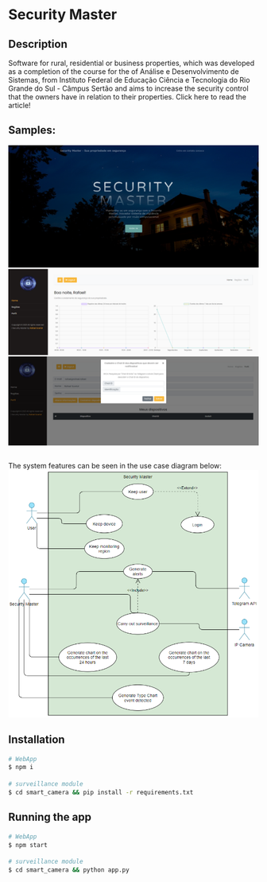 # Security Master

## Description
Software for rural, residential or business properties, which was developed as a completion of the course for the of Análise e Desenvolvimento de Sistemas, from Instituto Federal de Educação Ciência e Tecnologia do Rio Grande do Sul - Câmpus Sertão and aims to increase the security control that the owners have in relation to their properties. Click here to read the article!

##

## Samples:
<img src="https://github.com/rafaelscariot/security-master/blob/master/src/app/public/img/Screenshot_9.png" />
<img src="https://github.com/rafaelscariot/security-master/blob/master/src/app/public/img/Screenshot_10.png" />
<img src="https://github.com/rafaelscariot/security-master/blob/master/src/app/public/img/Screenshot_11.png" />

##

The system features can be seen in the use case diagram below:
<img src="https://github.com/rafaelscariot/security-master/blob/master/src/app/public/img/usecases.png" />

##

## Installation

```bash
# WebApp
$ npm i

# surveillance module
$ cd smart_camera && pip install -r requirements.txt
```

## Running the app
```bash
# WebApp
$ npm start

# surveillance module
$ cd smart_camera && python app.py
```
